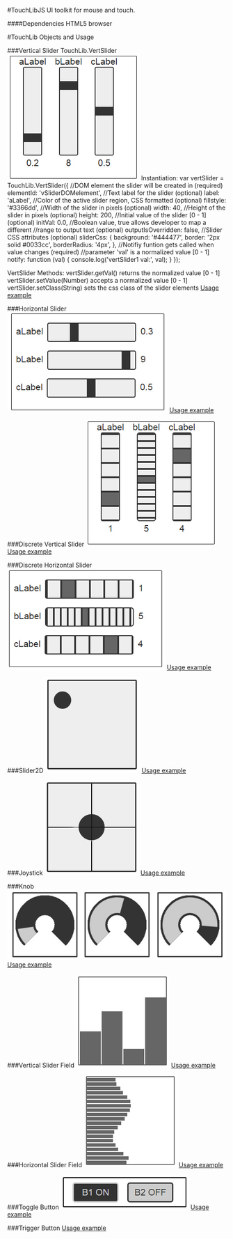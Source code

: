 #TouchLibJS
UI toolkit for mouse and touch.

####Dependencies
HTML5 browser

#TouchLib Objects and Usage

###Vertical Slider
TouchLib.VertSlider
![alt tag](readmeImages/verticalSlider.jpg)
Instantiation:
var vertSlider = TouchLib.VertSlider({
  //DOM element the slider will be created in (required)
  elementId: 'vSliderDOMelement',
  //Text label for the slider (optional)
  label: 'aLabel',
  //Color of the active slider region, CSS formatted (optional)
  fillstyle: '#3366dd',
  //Width of the slider in pixels (optional)
  width: 40,
  //Height of the slider in pixels (optional)
  height: 200,
  //Initial value of the slider \[0 - 1\] (optional)
  initVal: 0.0,
  //Boolean value, true allows developer to map a different
  //range to output text (optional)
  outputIsOverridden: false,
  //Slider CSS attributes (optional)
  sliderCss: {
    background: '#444477',
    border: '2px solid #0033cc',
    borderRadius: '4px',
  },
  //Notifiy funtion gets called when value changes (required)
  //parameter 'val' is a normalized value \[0 - 1\]
  notify: function (val) {
    console.log('vertSlider1 val:', val);
  }
});

VertSlider Methods:
vertSlider.getVal() returns the normalized value \[0 - 1\]
vertSlider.setValue(Number) accepts a normalized value \[0 - 1\]
vertSlider.setClass(String) sets the css class of the slider elements
[Usage example](demo/verticalSliderDemo.html)

###Horizontal Slider
![alt tag](readmeImages/horizontalSlider.jpg)
[Usage example](demo/horizontalSliderDemo.html)

###Discrete Vertical Slider
![alt tag](readmeImages/verticalDiscreteSlider.jpg)
[Usage example](demo/discreteVerticalSliderDemo.html)

###Discrete Horizontal Slider
![alt tag](readmeImages/horizontalDiscreteSlider.jpg)
[Usage example](demo/discreteHorizontalSliderDemo.html)

###Slider2D
![alt tag](readmeImages/slider2d.jpg)
[Usage example](demo/slider2dDemo.html)

###Joystick
![alt tag](readmeImages/joystick.jpg)
[Usage example](demo/joystickDemo.html)

###Knob
![alt tag](readmeImages/knob.jpg)
[Usage example](demo/knobDemo.html)

###Vertical Slider Field
![alt tag](readmeImages/verticalSliderField.jpg)
[Usage example](demo/sliderFieldDemo.html)

###Horizontal Slider Field
![alt tag](readmeImages/horizontalSliderField.jpg)
[Usage example](demo/sliderFieldDemo.html)

###Toggle Button
![alt tag](readmeImages/toggleButton.jpg)
[Usage example](demo/toggleButtonDemo.html)

###Trigger Button
[Usage example](demo/triggerButtonDemo.html)